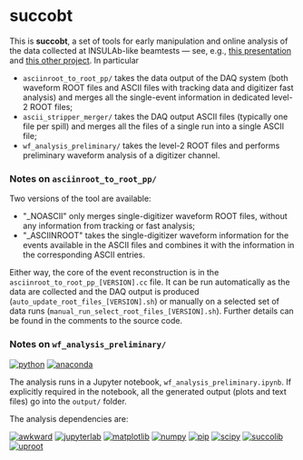 # succobt
This is **succobt**, a set of tools for early manipulation and online analysis of the data collected at INSULAb-like beamtests &mdash; see, e.g., [this presentation](https://indico.cern.ch/event/731649/contributions/3237202/) and [this other project](https://github.com/mattiasoldani/anaKrys). In particular

- `asciinroot_to_root_pp/` takes the data output of the DAQ system (both waveform ROOT files and ASCII files with tracking data and digitizer fast analysis) and merges all the single-event information in dedicated level-2 ROOT files;
- `ascii_stripper_merger/` takes the DAQ output ASCII files (typically one file per spill) and merges all the files of a single run into a single ASCII file;
- `wf_analysis_preliminary/` takes the level-2 ROOT files and performs preliminary waveform analysis of a digitizer channel.

### Notes on `asciinroot_to_root_pp/`

Two versions of the tool are available:

- "_NOASCII" only merges single-digitizer waveform ROOT files, without any information from tracking or fast analysis;
- "_ASCIINROOT" takes the single-digitizer waveform information for the events available in the ASCII files and combines it with the information in the corresponding ASCII entries.

Either way, the core of the event reconstruction is in the `asciinroot_to_root_pp_[VERSION].cc` file. It can be run automatically as the data are collected and the DAQ output is produced (`auto_update_root_files_[VERSION].sh`) or manually on a selected set of data runs (`manual_run_select_root_files_[VERSION].sh`). Further details can be found in the comments to the source code.

### Notes on `wf_analysis_preliminary/`

[![python](https://img.shields.io/badge/python-3-blue.svg)](https://www.python.org/) [![anaconda](https://img.shields.io/badge/anaconda-3-blue.svg)](https://www.anaconda.com/)

The analysis runs in a Jupyter notebook, `wf_analysis_preliminary.ipynb`. If explicitly required in the notebook, all the generated output (plots and text files) go into the `output/` folder.

The analysis dependencies are:

[![awkward](https://img.shields.io/badge/awkward-grey.svg)](https://awkward-array.org/doc/main/) [![jupyterlab](https://img.shields.io/badge/jupyterlab-grey.svg)](https://jupyterlab.readthedocs.io/en/stable/) [![matplotlib](https://img.shields.io/badge/matplotlib-grey.svg)](https://matplotlib.org/) [![numpy](https://img.shields.io/badge/numpy-grey.svg)](https://numpy.org/) [![pip](https://img.shields.io/badge/pip-grey.svg)](https://pip.pypa.io/en/stable/) [![scipy](https://img.shields.io/badge/scipy-grey.svg)](https://www.scipy.org/)  [![succolib](https://img.shields.io/badge/succolib-grey.svg)](https://github.com/mattiasoldani/succolib) [![uproot](https://img.shields.io/badge/uproot-grey.svg)](https://github.com/scikit-hep/uproot) 
